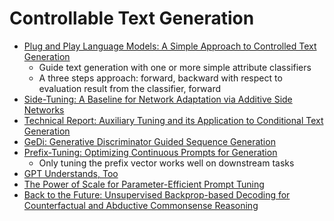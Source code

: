 # Controllable Text Generation
* [Plug and Play Language Models: A Simple Approach to Controlled Text Generation](https://arxiv.org/pdf/1912.02164.pdf)
  * Guide text generation with one or more simple attribute classifiers
  * A three steps approach: forward, backward with respect to evaluation result from the classifier, forward
* [Side-Tuning: A Baseline for Network Adaptation via Additive Side Networks](https://arxiv.org/pdf/1912.13503.pdf)
* [Technical Report: Auxiliary Tuning and its Application to Conditional Text Generation](https://arxiv.org/pdf/2006.16823.pdf)
* [GeDi: Generative Discriminator Guided Sequence Generation](https://arxiv.org/pdf/2009.06367.pdf)
* [Prefix-Tuning: Optimizing Continuous Prompts for Generation](https://arxiv.org/abs/2101.00190)
  * Only tuning the prefix vector works well on downstream tasks 
* [GPT Understands, Too](https://arxiv.org/abs/2103.10385)
* [The Power of Scale for Parameter-Efficient Prompt Tuning](https://arxiv.org/abs/2104.08691)
* [Back to the Future: Unsupervised Backprop-based Decoding for Counterfactual and Abductive Commonsense Reasoning](https://aclanthology.org/2020.emnlp-main.58.pdf)
